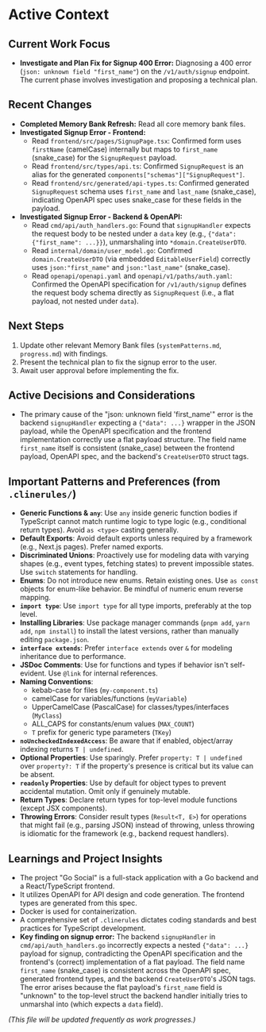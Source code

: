 # Active Context

## Current Work Focus

- **Investigate and Plan Fix for Signup 400 Error:** Diagnosing a 400 error (`json: unknown field "first_name"`) on the `/v1/auth/signup` endpoint. The current phase involves investigation and proposing a technical plan.

## Recent Changes

- **Completed Memory Bank Refresh:** Read all core memory bank files.
- **Investigated Signup Error - Frontend:**
    - Read `frontend/src/pages/SignupPage.tsx`: Confirmed form uses `firstName` (camelCase) internally but maps to `first_name` (snake_case) for the `SignupRequest` payload.
    - Read `frontend/src/types/api.ts`: Confirmed `SignupRequest` is an alias for the generated `components["schemas"]["SignupRequest"]`.
    - Read `frontend/src/generated/api-types.ts`: Confirmed generated `SignupRequest` schema uses `first_name` and `last_name` (snake_case), indicating OpenAPI spec uses snake_case for these fields in the payload.
- **Investigated Signup Error - Backend & OpenAPI:**
    - Read `cmd/api/auth_handlers.go`: Found that `signupHandler` expects the request body to be nested under a `data` key (e.g., `{"data": {"first_name": ...}}`), unmarshaling into `*domain.CreateUserDTO`.
    - Read `internal/domain/user_model.go`: Confirmed `domain.CreateUserDTO` (via embedded `EditableUserField`) correctly uses `json:"first_name"` and `json:"last_name"` (snake_case).
    - Read `openapi/openapi.yaml` and `openapi/v1/paths/auth.yaml`: Confirmed the OpenAPI specification for `/v1/auth/signup` defines the request body schema directly as `SignupRequest` (i.e., a flat payload, not nested under `data`).

## Next Steps

1. Update other relevant Memory Bank files (`systemPatterns.md`, `progress.md`) with findings.
2. Present the technical plan to fix the signup error to the user.
3. Await user approval before implementing the fix.

## Active Decisions and Considerations

- The primary cause of the "json: unknown field 'first_name'" error is the backend `signupHandler` expecting a `{"data": ...}` wrapper in the JSON payload, while the OpenAPI specification and the frontend implementation correctly use a flat payload structure. The field name `first_name` itself is consistent (snake_case) between the frontend payload, OpenAPI spec, and the backend's `CreateUserDTO` struct tags.

## Important Patterns and Preferences (from `.clinerules/`)

*   **Generic Functions & `any`**: Use `any` inside generic function bodies if TypeScript cannot match runtime logic to type logic (e.g., conditional return types). Avoid `as <type>` casting generally.
*   **Default Exports**: Avoid default exports unless required by a framework (e.g., Next.js pages). Prefer named exports.
*   **Discriminated Unions**: Proactively use for modeling data with varying shapes (e.g., event types, fetching states) to prevent impossible states. Use `switch` statements for handling.
*   **Enums**: Do not introduce new enums. Retain existing ones. Use `as const` objects for enum-like behavior. Be mindful of numeric enum reverse mapping.
*   **`import type`**: Use `import type` for all type imports, preferably at the top level.
*   **Installing Libraries**: Use package manager commands (`pnpm add`, `yarn add`, `npm install`) to install the latest versions, rather than manually editing `package.json`.
*   **`interface extends`**: Prefer `interface extends` over `&` for modeling inheritance due to performance.
*   **JSDoc Comments**: Use for functions and types if behavior isn't self-evident. Use `@link` for internal references.
*   **Naming Conventions**:
    *   kebab-case for files (`my-component.ts`)
    *   camelCase for variables/functions (`myVariable`)
    *   UpperCamelCase (PascalCase) for classes/types/interfaces (`MyClass`)
    *   ALL_CAPS for constants/enum values (`MAX_COUNT`)
    *   `T` prefix for generic type parameters (`TKey`)
*   **`noUncheckedIndexedAccess`**: Be aware that if enabled, object/array indexing returns `T | undefined`.
*   **Optional Properties**: Use sparingly. Prefer `property: T | undefined` over `property?: T` if the property's presence is critical but its value can be absent.
*   **`readonly` Properties**: Use by default for object types to prevent accidental mutation. Omit only if genuinely mutable.
*   **Return Types**: Declare return types for top-level module functions (except JSX components).
*   **Throwing Errors**: Consider result types (`Result<T, E>`) for operations that might fail (e.g., parsing JSON) instead of throwing, unless throwing is idiomatic for the framework (e.g., backend request handlers).

## Learnings and Project Insights

- The project "Go Social" is a full-stack application with a Go backend and a React/TypeScript frontend.
- It utilizes OpenAPI for API design and code generation. The frontend types are generated from this spec.
- Docker is used for containerization.
- A comprehensive set of `.clinerules` dictates coding standards and best practices for TypeScript development.
- **Key finding on signup error:** The backend `signupHandler` in `cmd/api/auth_handlers.go` incorrectly expects a nested `{"data": ...}` payload for signup, contradicting the OpenAPI specification and the frontend's (correct) implementation of a flat payload. The field name `first_name` (snake_case) is consistent across the OpenAPI spec, generated frontend types, and the backend `CreateUserDTO`'s JSON tags. The error arises because the flat payload's `first_name` field is "unknown" to the top-level struct the backend handler initially tries to unmarshal into (which expects a `data` field).

*(This file will be updated frequently as work progresses.)*
